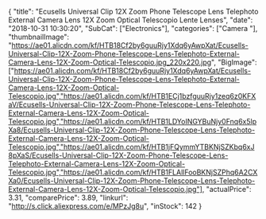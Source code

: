 {
	"title": "Ecusells Universal Clip 12X Zoom Phone Telescope Lens Telephoto External Camera Lens 12X Zoom Optical Telescopio Lente Lenses",
	"date": "2018-10-31 10:30:20",
	"SubCat": ["Electronics"],
	"categories": ["Camera "],
	"thumbnailImage": "https://ae01.alicdn.com/kf/HTB18Cf2by6guuRjy1Xdq6yAwpXat/Ecusells-Universal-Clip-12X-Zoom-Phone-Telescope-Lens-Telephoto-External-Camera-Lens-12X-Zoom-Optical-Telescopio.jpg_220x220.jpg",
	"BigImage": ["https://ae01.alicdn.com/kf/HTB18Cf2by6guuRjy1Xdq6yAwpXat/Ecusells-Universal-Clip-12X-Zoom-Phone-Telescope-Lens-Telephoto-External-Camera-Lens-12X-Zoom-Optical-Telescopio.jpg","https://ae01.alicdn.com/kf/HTB1ECj1bzfguuRjy1zeq6z0KFXaV/Ecusells-Universal-Clip-12X-Zoom-Phone-Telescope-Lens-Telephoto-External-Camera-Lens-12X-Zoom-Optical-Telescopio.jpg","https://ae01.alicdn.com/kf/HTB1LDYoINGYBuNjy0Fnq6x5lpXa8/Ecusells-Universal-Clip-12X-Zoom-Phone-Telescope-Lens-Telephoto-External-Camera-Lens-12X-Zoom-Optical-Telescopio.jpg","https://ae01.alicdn.com/kf/HTB1jFQymmYTBKNjSZKbq6xJ8pXaS/Ecusells-Universal-Clip-12X-Zoom-Phone-Telescope-Lens-Telephoto-External-Camera-Lens-12X-Zoom-Optical-Telescopio.jpg","https://ae01.alicdn.com/kf/HTB1FLAllFooBKNjSZPhq6A2CXXa0/Ecusells-Universal-Clip-12X-Zoom-Phone-Telescope-Lens-Telephoto-External-Camera-Lens-12X-Zoom-Optical-Telescopio.jpg"],
	"actualPrice": 3.31,
	"comparePrice": 3.89,
	"linkurl": "http://s.click.aliexpress.com/e/MPzJg8u",
	"inStock": 142
}
